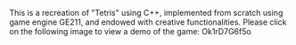 This is a recreation of "Tetris" using C++, implemented from scratch using game engine GE211, and endowed with creative functionalities.
Please click on the following image to view a demo of the game:
Ok1rD7G6f5o
